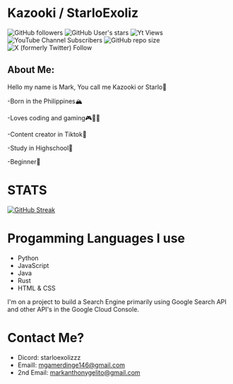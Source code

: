 # Kazooki / StarloExoliz

![GitHub followers](https://img.shields.io/github/followers/Kazooki123?logo=github&color=green)
![GitHub User's stars](https://img.shields.io/github/stars/Kazooki123?logo=github&color=green)
![Yt Views](https://img.shields.io/youtube/channel/views/UCDZFWAeqwUGm9OU4LYq6qWg)
![YouTube Channel Subscribers](https://img.shields.io/youtube/channel/subscribers/UCDZFWAeqwUGm9OU4LYq6qWg)
![GitHub repo size](https://img.shields.io/github/repo-size/Kazooki123/starlosearch?logo=github&label=Repo%20Size&color=purple)
![X (formerly Twitter) Follow](https://img.shields.io/twitter/follow/Mr_Unknown157)

## About Me:

Hello my name is Mark, You call me Kazooki or Starlo👋

-Born in the Philippines🏔️

-Loves coding and gaming🎮🧑‍💻

-Content creator in Tiktok🧠

-Study in Highschool📖

-Beginner🔰

# STATS

[![GitHub Streak](https://streak-stats.demolab.com?user=Kazooki123&theme=buefy-dark)](https://git.io/streak-stats)

<!-- ([![GitHub Streak](https://streak-stats.demolab.com?user=Kazooki123&theme=dark)](https://git.io/streak-stats))  -->

# Progamming Languages I use

* Python
* JavaScript
* Java
* Rust
* HTML & CSS

I'm on a project to build a Search Engine primarily using Google Search API and other API's in the Google Cloud Console.

# Contact Me?

* Dicord: starloexolizzz
* Emaill: mgamerdinge146@gmail.com
* 2nd Email: markanthonygelito@gmail.com
